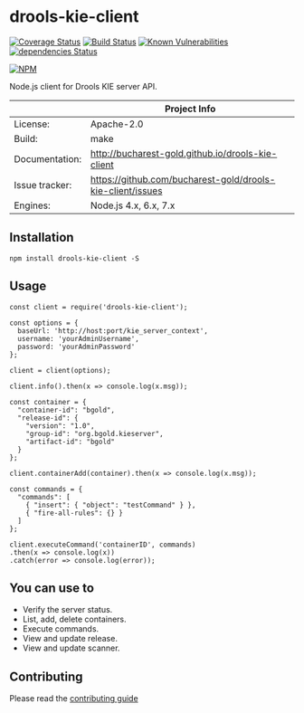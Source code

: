 # drools-kie-client

[![Coverage Status](https://coveralls.io/repos/github/bucharest-gold/drools-kie-client/badge.svg?branch=master)](https://coveralls.io/github/bucharest-gold/drools-kie-client?branch=master)
[![Build Status](https://travis-ci.org/bucharest-gold/drools-kie-client.svg?branch=master)](https://travis-ci.org/bucharest-gold/drools-kie-client)
[![Known Vulnerabilities](https://snyk.io/test/npm/drools-kie-client/badge.svg)](https://snyk.io/test/npm/drools-kie-client)
[![dependencies Status](https://david-dm.org/bucharest-gold/drools-kie-client/status.svg)](https://david-dm.org/bucharest-gold/drools-kie-client)

[![NPM](https://nodei.co/npm/drools-kie-client.png)](https://npmjs.org/package/drools-kie-client)

Node.js client for Drools KIE server API.

|                 | Project Info  |
| --------------- | ------------- |
| License:        | Apache-2.0 |
| Build:          | make |
| Documentation:  | http://bucharest-gold.github.io/drools-kie-client |
| Issue tracker:  | https://github.com/bucharest-gold/drools-kie-client/issues |
| Engines:        | Node.js 4.x, 6.x, 7.x |

## Installation

    npm install drools-kie-client -S


## Usage
    const client = require('drools-kie-client');

    const options = {
      baseUrl: 'http://host:port/kie_server_context',
      username: 'yourAdminUsername',
      password: 'yourAdminPassword'
    };

    client = client(options);

    client.info().then(x => console.log(x.msg));

    const container = {
      "container-id": "bgold",
      "release-id": {
        "version": "1.0",
        "group-id": "org.bgold.kieserver",
        "artifact-id": "bgold"
      }
    };

    client.containerAdd(container).then(x => console.log(x.msg));

    const commands = {
      "commands": [
        { "insert": { "object": "testCommand" } },
        { "fire-all-rules": {} }
      ]
    };

    client.executeCommand('containerID', commands)
    .then(x => console.log(x))
    .catch(error => console.log(error));

## You can use to

* Verify the server status.
* List, add, delete containers.
* Execute commands.
* View and update release.
* View and update scanner.

[1]: http://docs.jboss.org/drools/release/6.4.0.Final/drools-docs/html/ch22.html#d0e24633

## Contributing

Please read the [contributing guide](./CONTRIBUTING.md)